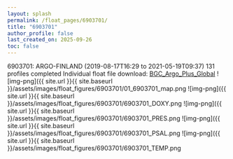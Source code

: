 ```yaml
---
layout: splash
permalink: /float_pages/6903701/
title: "6903701"
author_profile: false
last_created_on: 2025-09-26
toc: false
---
```

 
6903701: ARGO-FINLAND (2019-08-17T16:29 to 2021-05-19T09:37)
131 profiles completed
Individual float file download: [BGC_Argo_Plus_Global](https://ftp.soest.hawaii.edu/bgc_argo_plus/Individual_Floats/outliers_removed/6903701_Sprof_processed.nc)
![img-png]({{ site.url }}{{ site.baseurl }}/assets/images/float_figures/6903701/01_6903701_map.png
![img-png]({{ site.url }}{{ site.baseurl }}/assets/images/float_figures/6903701/6903701_DOXY.png
![img-png]({{ site.url }}{{ site.baseurl }}/assets/images/float_figures/6903701/6903701_PRES.png
![img-png]({{ site.url }}{{ site.baseurl }}/assets/images/float_figures/6903701/6903701_PSAL.png
![img-png]({{ site.url }}{{ site.baseurl }}/assets/images/float_figures/6903701/6903701_TEMP.png
